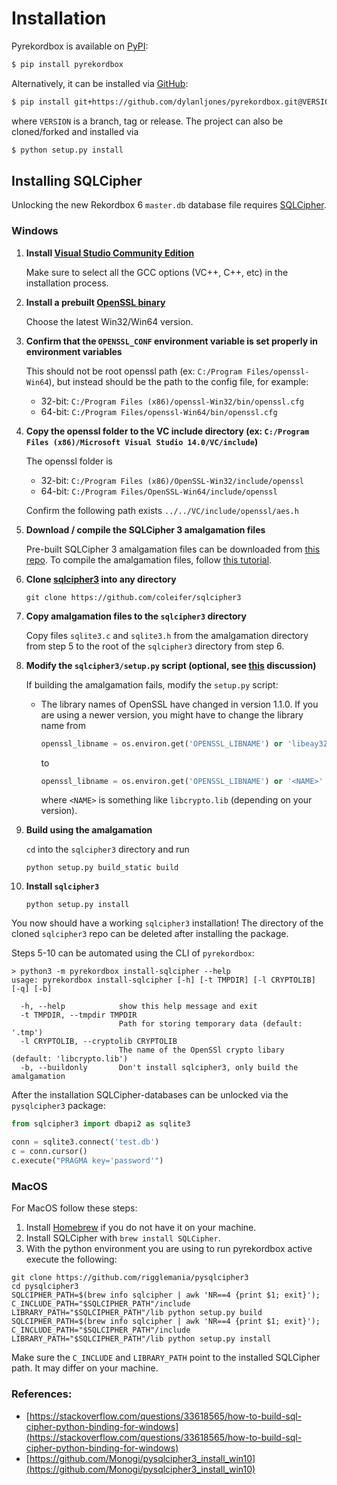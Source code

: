 # Installation

Pyrekordbox is available on [PyPI]:

```sh
$ pip install pyrekordbox
```

Alternatively, it can be installed via [GitHub]:

```sh
$ pip install git+https://github.com/dylanljones/pyrekordbox.git@VERSION
```

where `VERSION` is a branch, tag or release. The project can also be cloned/forked
and installed via

```sh
$ python setup.py install
```

## Installing SQLCipher

Unlocking the new Rekordbox 6 `master.db` database file requires [SQLCipher][sqlcipher].

### Windows

1. **Install [Visual Studio Community Edition][VS]**

   Make sure to select all the GCC options (VC++, C++, etc) in the installation process.


2. **Install a prebuilt [OpenSSL binary][OpenSSL]**

   Choose the latest Win32/Win64 version.


3. **Confirm that the `OPENSSL_CONF` environment variable is set properly in environment variables**

   This should not be root openssl path (ex: `C:/Program Files/openssl-Win64`),
   but instead should be the path to the config file, for example:
   - 32-bit: ``C:/Program Files (x86)/openssl-Win32/bin/openssl.cfg``
   - 64-bit: ``C:/Program Files/openssl-Win64/bin/openssl.cfg``


4. **Copy the openssl folder to the VC include directory (ex: `C:/Program Files (x86)/Microsoft Visual Studio 14.0/VC/include`)**

   The openssl folder is
   - 32-bit: `C:/Program Files (x86)/OpenSSL-Win32/include/openssl`
   - 64-bit: `C:/Program Files/OpenSSL-Win64/include/openssl`

   Confirm the following path exists `../../VC/include/openssl/aes.h`


5. **Download / compile the SQLCipher 3 amalgamation files**

   Pre-built SQLCipher 3 amalgamation files can be downloaded from [this repo](https://github.com/geekbrother/sqlcipher-amalgamation).
   To compile the amalgamation files, follow [this tutorial](http://www.jerryrw.com/howtocompile.php).


6. **Clone [sqlcipher3] into any directory**

   ````commandline
   git clone https://github.com/coleifer/sqlcipher3
   ````


7. **Copy amalgamation files to the `sqlcipher3` directory**

   Copy files ``sqlite3.c`` and ``sqlite3.h`` from the amalgamation directory from step 5
   to the root of the ``sqlcipher3`` directory from step 6.



8. **Modify the ``sqlcipher3/setup.py`` script (optional, see [this](https://stackoverflow.com/questions/65345077/unable-to-build-sqlcipher3-on-windows) discussion)**

   If building the amalgamation fails, modify the ``setup.py`` script:

   - The library names of OpenSSL have changed in version 1.1.0. If you are using a newer version, you might have to change the library name from
     ````python
     openssl_libname = os.environ.get('OPENSSL_LIBNAME') or 'libeay32.lib'
     ````
     to
     ````python
     openssl_libname = os.environ.get('OPENSSL_LIBNAME') or '<NAME>'
     ````
     where ``<NAME>`` is something like ``libcrypto.lib`` (depending on your version).


9. **Build using the amalgamation**

    ``cd`` into the ``sqlcipher3`` directory and run
    ````commandline
    python setup.py build_static build
    ````


10. **Install ``sqlcipher3``**

    ````commandline
    python setup.py install
    ````

You now should have a working ``sqlcipher3`` installation! The directory of the
cloned ``sqlcipher3`` repo can be deleted after installing the package.

Steps 5-10 can be automated using the CLI of ``pyrekordbox``:
````commandline
> python3 -m pyrekordbox install-sqlcipher --help
usage: pyrekordbox install-sqlcipher [-h] [-t TMPDIR] [-l CRYPTOLIB] [-q] [-b]

  -h, --help            show this help message and exit
  -t TMPDIR, --tmpdir TMPDIR
                        Path for storing temporary data (default: '.tmp')
  -l CRYPTOLIB, --cryptolib CRYPTOLIB
                        The name of the OpenSSl crypto libary (default: 'libcrypto.lib')
  -b, --buildonly       Don't install sqlcipher3, only build the amalgamation
````

After the installation SQLCipher-databases can be unlocked via the `pysqlcipher3` package:
````python
from sqlcipher3 import dbapi2 as sqlite3

conn = sqlite3.connect('test.db')
c = conn.cursor()
c.execute("PRAGMA key='password'")
````


### MacOS

For MacOS follow these steps:

1) Install [Homebrew](https://brew.sh) if you do not have it on your machine.
2) Install SQLCipher with `brew install SQLCipher`.
3) With the python environment you are using to run pyrekordbox active execute the following:
```shell
git clone https://github.com/rigglemania/pysqlcipher3
cd pysqlcipher3
SQLCIPHER_PATH=$(brew info sqlcipher | awk 'NR==4 {print $1; exit}'); C_INCLUDE_PATH="$SQLCIPHER_PATH"/include LIBRARY_PATH="$SQLCIPHER_PATH"/lib python setup.py build
SQLCIPHER_PATH=$(brew info sqlcipher | awk 'NR==4 {print $1; exit}'); C_INCLUDE_PATH="$SQLCIPHER_PATH"/include LIBRARY_PATH="$SQLCIPHER_PATH"/lib python setup.py install
```
Make sure the `C_INCLUDE` and `LIBRARY_PATH` point to the installed SQLCipher path. It may differ on your machine.


### References:

- [https://stackoverflow.com/questions/33618565/how-to-build-sql-cipher-python-binding-for-windows](https://stackoverflow.com/questions/33618565/how-to-build-sql-cipher-python-binding-for-windows)
- [https://github.com/Monogi/pysqlcipher3_install_win10](https://github.com/Monogi/pysqlcipher3_install_win10)



[VS]: https://visualstudio.microsoft.com/de/vs/community/
[OpenSSL]: https://slproweb.com/products/Win32OpenSSL.html
[sqlcipher3]: https://github.com/coleifer/sqlcipher3
[Pypi]: https://pypi.org/project/pyrekordbox/
[GitHub]: https://github.com/dylanljones/pyrekordbox
[sqlcipher]: https://www.zetetic.net/sqlcipher/open-source/
